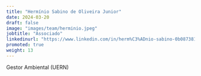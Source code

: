 ```yaml
---
title: "Hermínio Sabino de Oliveira Junior"
date: 2024-03-20
draft: false
image: "images/team/herminio.jpeg"
jobtitle: "Associado"
linkedinurl: "https://www.linkedin.com/in/herm%C3%ADnio-sabino-0b087381/"
promoted: true
weight: 13
---
```


Gestor Ambiental (UERN)
